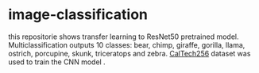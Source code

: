 # image-classification

this repositorie shows transfer learning to ResNet50 pretrained model. Multiclassification outputs 10 classes: bear, chimp, giraffe, gorilla, llama, ostrich, porcupine, skunk, triceratops and zebra. [CalTech256](http://www.vision.caltech.edu/Image_Datasets/Caltech256/(opens%20in%20a%20new%20tab)) dataset was used to train the CNN model .

